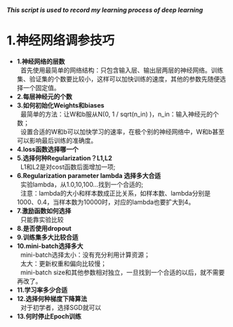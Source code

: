 ##### This script is used to record my learning process of deep learning
# 1.神经网络调参技巧
- **1.神经网络的层数 <br/>**
  &nbsp;&nbsp;首先使用最简单的网络结构：只包含输入层、输出层两层的神经网络。训练集、验证集的个数要比较小，这样可以加快训练的速度，其他的参数先随便选择一个固定值。 <br/>
- **2.每层神经元的个数** <br/>
- **3.如何初始化Weights和biases** <br/>
  &nbsp;&nbsp;最简单的方法：让W和b服从N(0, 1 / sqrt(n_in) )，n_in：输入神经元的个数；<br/>
  &nbsp;&nbsp;设置合适的W和b可以加快学习的速率，在极个别的神经网络中，W和b甚至可以影响最后训练的准确度。
- **4.loss函数选择哪一个** <br/>
- **5.选择何种Regularization？L1,L2** <br/>
   &nbsp;&nbsp;L1和L2是对cost函数后面增加一项; <br/>
- **6.Regularization parameter lambda 选择多大合适** <br/>
  &nbsp;&nbsp;实验lambda，从1.0,10,100…找到一个合适的; <br/>
  &nbsp;&nbsp;注意：lambda的大小和样本数成正比关系，如样本数、lambda分别是1000、0.4，当样本数为10000时，对应的lambda也要扩大到4。 <br/>
- **7.激励函数如何选择** <br/>
  &nbsp;&nbsp;只能靠实验比较 <br/>
- **8.是否使用dropout** <br/>
- **9.训练集多大比较合适** <br/>
- **10.mini-batch选择多大** <br/>
  &nbsp;&nbsp;mini-batch选择太小：没有充分利用计算资源；<br/>
  &nbsp;&nbsp;太大：更新权重和偏向比较慢；<br/>
  &nbsp;&nbsp;mini-batch size和其他参数相对独立，一旦找到一个合适的以后，就不需要再改了。 <br/>
- **11.学习率多少合适** <br/>
- **12.选择何种梯度下降算法** <br/>
  &nbsp;&nbsp;对于初学者，选择SGD就可以
- **13.何时停止Epoch训练** <br/>

